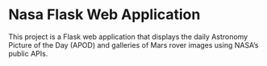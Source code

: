 # Nasa Flask Web Application 

This project is a Flask web application that displays the daily Astronomy Picture of the Day (APOD) and galleries of Mars rover images using NASA’s public APIs.
